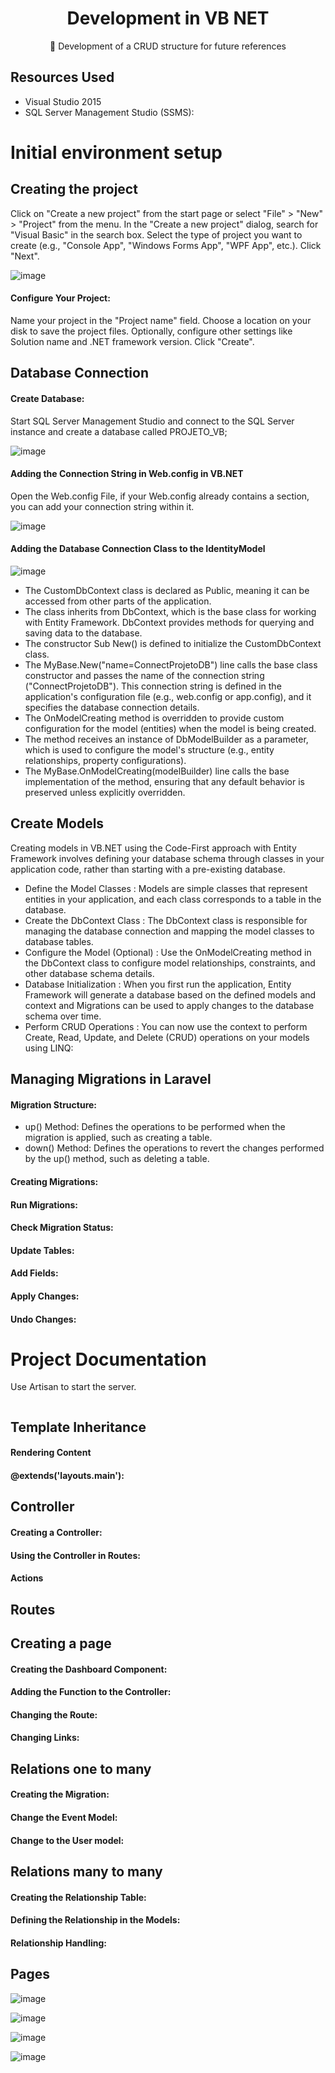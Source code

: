 
<H1 align="center">Development in VB NET</H1>

<p align="center">🚀 Development of a CRUD structure for future references</p>

## Resources Used
- Visual Studio 2015
- SQL Server Management Studio (SSMS):


# Initial environment setup

## Creating the project

Click on "Create a new project" from the start page or select "File" > "New" > "Project" from the menu.
In the "Create a new project" dialog, search for "Visual Basic" in the search box.
Select the type of project you want to create (e.g., "Console App", "Windows Forms App", "WPF App", etc.).
Click "Next".

![image](https://github.com/user-attachments/assets/817d4ecf-685b-4d12-b814-c5a21bcd71cb)


#### Configure Your Project:

Name your project in the "Project name" field.
Choose a location on your disk to save the project files.
Optionally, configure other settings like Solution name and .NET framework version.
Click "Create".

## Database Connection

#### Create Database:

Start SQL Server Management Studio and connect to the SQL Server instance and create a database called PROJETO_VB;

![image](https://github.com/user-attachments/assets/75c8b267-4550-4331-9aae-627db77b5f50)


#### Adding the Connection String in Web.config in VB.NET


Open the Web.config File, if your Web.config already contains a <connectionStrings> section, you can add your connection string within it.


![image](https://github.com/user-attachments/assets/1e0b2bc8-2192-4bd7-bc19-650530a0379b)


#### Adding the Database Connection Class to the IdentityModel

![image](https://github.com/user-attachments/assets/01c94883-d656-4c2f-818b-a2ad84c19e2b)

- The CustomDbContext class is declared as Public, meaning it can be accessed from other parts of the application.
- The class inherits from DbContext, which is the base class for working with Entity Framework. DbContext provides methods for querying and saving data to the database.
- The constructor Sub New() is defined to initialize the CustomDbContext class.
- The MyBase.New("name=ConnectProjetoDB") line calls the base class constructor and passes the name of the connection string ("ConnectProjetoDB"). This connection string is defined in the application's configuration file (e.g., web.config or app.config), and it specifies the database connection details.
- The OnModelCreating method is overridden to provide custom configuration for the model (entities) when the model is being created.
- The method receives an instance of DbModelBuilder as a parameter, which is used to configure the model's structure (e.g., entity relationships, property configurations).
- The MyBase.OnModelCreating(modelBuilder) line calls the base implementation of the method, ensuring that any default behavior is preserved unless explicitly overridden.




## Create Models

Creating models in VB.NET using the Code-First approach with Entity Framework involves defining your database schema through classes in your application code, rather than starting with a pre-existing database.

- Define the Model Classes : Models are simple classes that represent entities in your application, and each class corresponds to a table in the database.
- Create the DbContext Class : The DbContext class is responsible for managing the database connection and mapping the model classes to database tables.
- Configure the Model (Optional) : Use the OnModelCreating method in the DbContext class to configure model relationships, constraints, and other database schema details.
- Database Initialization : When you first run the application, Entity Framework will generate a database based on the defined models and context and Migrations can be used to apply changes to the database schema over time.
- Perform CRUD Operations : You can now use the context to perform Create, Read, Update, and Delete (CRUD) operations on your models using LINQ:

## Managing Migrations in Laravel

#### Migration Structure:
- up() Method: Defines the operations to be performed when the migration is applied, such as creating a table.
- down() Method: Defines the operations to revert the changes performed by the up() method, such as deleting a table.

#### Creating Migrations:


#### Run Migrations:

#### Check Migration Status:

#### Update Tables:

#### Add Fields:

#### Apply Changes:

#### Undo Changes:

</details>

# Project Documentation

Use Artisan to start the server.

```

```

## Template Inheritance


#### Rendering Content


#### @extends('layouts.main'):



## Controller


#### Creating a Controller:


#### Using the Controller in Routes:


#### Actions


## Routes


## Creating a page


#### Creating the Dashboard Component:


#### Adding the Function to the Controller:


#### Changing the Route:


#### Changing Links:



## Relations one to many


#### Creating the Migration:


#### Change the Event Model:


#### Change to the User model:



## Relations many to many


#### Creating the Relationship Table:



#### Defining the Relationship in the Models:



#### Relationship Handling:



</details>

## Pages

![image](https://github.com/user-attachments/assets/6a949fcd-7edc-49ae-8eff-c5b0f0cfa149)

![image](https://github.com/user-attachments/assets/32beaf9c-e343-47c3-aa54-f5a75d07abc9)

![image](https://github.com/user-attachments/assets/8cfb07c4-24e3-47ea-8c21-c32b1af7aa16)

![image](https://github.com/user-attachments/assets/941e2be5-dd5e-4fce-bbd1-a4c4fb1398f2)
